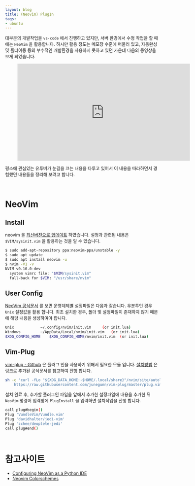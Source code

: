 ```yaml
---
layout: blog
title: (Neovim) PlugIn
tags:
- ubuntu
---
```


대부분의 개발작업을 `vs-code` 에서 진행하고 있지만, 서버 환경에서 수정 작업을 할 때에는 `NeoVim` 을 활용합니다. 하시만 활용 정도는 메모장 수준에 머물러 있고, 자동완성 및 폴더이동 등의 부수적인 개발환경을 사용하지 못하고 있던 가운데 다음의 동영상을 보게 되었습니다.

<figure class="align-center">
  <p style="text-align: center">
  <iframe width="560" height="315" 
    src="https://www.youtube.com/embed/fFHlfbKVi30?si=Zo_d0EQUtDQXCls5" 
    title="YouTube video player" frameborder="0" 
    allow="accelerometer; autoplay; clipboard-write; encrypted-media; gyroscope; picture-in-picture; web-share" allowfullscreen>
  </iframe>
  </p>
</figure>

평소에 관심있는 유투버가 눈길을 끄는 내용을 다루고 있어서 이 내용을 따라하면서 경험했던 내용들을 정리해 보려고 합니다.

<br/>

# NeoVim
## Install
neovim 을 [최신버젼으로 업데이트](https://github.com/neovim/neovim/blob/master/INSTALL.md#ubuntu) 하였습니다.
설정과 관련된 내용은 `$VIM/sysinit.vim` 을 활용하는 것을 알 수 있습니다.
```bash
$ sudo add-apt-repository ppa:neovim-ppa/unstable -y
$ sudo apt update
$ sudo apt install neovim -u
$ nvim -V1 -v                  
NVIM v0.10.0-dev
  system vimrc file: "$VIM/sysinit.vim"
  fall-back for $VIM: "/usr/share/nvim"
```

## User Config
[NeoVim 공식문서](https://neovim.io/doc/user/starting.html#initialization) 를 보면 운영체제별 설정파일은 다음과 같습니다. 우분투인 경우 `Unix` 설정값을 활용 합니다. 최초 설치한 경우, 폴더 및 설정파일이 존재하지 않기 때문에 해당 내용을 생성하여야 합니다.
```bash
Unix			~/.config/nvim/init.vim		(or init.lua)
Windows			~/AppData/Local/nvim/init.vim	(or init.lua)
$XDG_CONFIG_HOME  	$XDG_CONFIG_HOME/nvim/init.vim	(or init.lua)
```

## Vim-Plug
[vim-plug - Github](https://github.com/junegunn/vim-plug/wiki/tutorial) 은 플러그 인을 사용하기 위해서 필요한 모듈 입니다. [설치방법](https://github.com/junegunn/vim-plug#neovim) 은 링크로 추가된 공식문서를 참고하여 진행 합니다.
```bash
sh -c 'curl -fLo "${XDG_DATA_HOME:-$HOME/.local/share}"/nvim/site/autoload/plug.vim --create-dirs \
    https://raw.githubusercontent.com/junegunn/vim-plug/master/plug.vim'
```

설치 완료 후, 추가할 플러그인 파일을 앞에서 추가한 설정파일에 내용을 추가한 뒤 `NeoVim` 명령어 입력창에 `PlugInstall` 을 입력하면 설치작업을 진행 합니다.
```bash
call plug#begin()
Plug 'VundleVim/Vundle.vim'  
Plug 'davidhalter/jedi-vim'
Plug 'zchee/deoplete-jedi'
call plug#end()
```

<br/>

# 참고사이트
- [Configuring NeoVim as a Python IDE](https://www.playfulpython.com/configuring-neovim-as-a-python-ide/)
- [Neovim Colorschemes](https://dotfyle.com/neovim/colorscheme/top)

